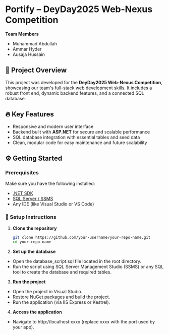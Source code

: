 # Portify – DeyDay2025 Web-Nexus Competition

**Team Members**  
- Muhammad Abdullah  
- Ammar Hyder  
- Ausaja Hussain  

## 🚀 Project Overview  
This project was developed for the **DeyDay2025 Web-Nexus Competition**, showcasing our team's full-stack web development skills. It includes a robust front end, dynamic backend features, and a connected SQL database.

## 🔥 Key Features  
- Responsive and modern user interface  
- Backend built with **ASP.NET** for secure and scalable performance  
- SQL database integration with essential tables and seed data  
- Clean, modular code for easy maintenance and future scalability  

## ⚙️ Getting Started  

### Prerequisites  
Make sure you have the following installed:  
- [.NET SDK](https://dotnet.microsoft.com/en-us/download)  
- [SQL Server / SSMS](https://learn.microsoft.com/en-us/sql/ssms/download-sql-server-management-studio-ssms)  
- Any IDE (like Visual Studio or VS Code)  

### 🔧 Setup Instructions  

1. **Clone the repository**
   ```bash
   git clone https://github.com/your-username/your-repo-name.git
   cd your-repo-name
   
2. **Set up the database**
- Open the database_script.sql file located in the root directory.
- Run the script using SQL Server Management Studio (SSMS) or any SQL tool to create the database and required tables.

3. **Run the project**
- Open the project in Visual Studio.
- Restore NuGet packages and build the project.
- Run the application (via IIS Express or Kestrel).

4. **Access the application**
- Navigate to http://localhost:xxxx (replace xxxx with the port used by your app).
